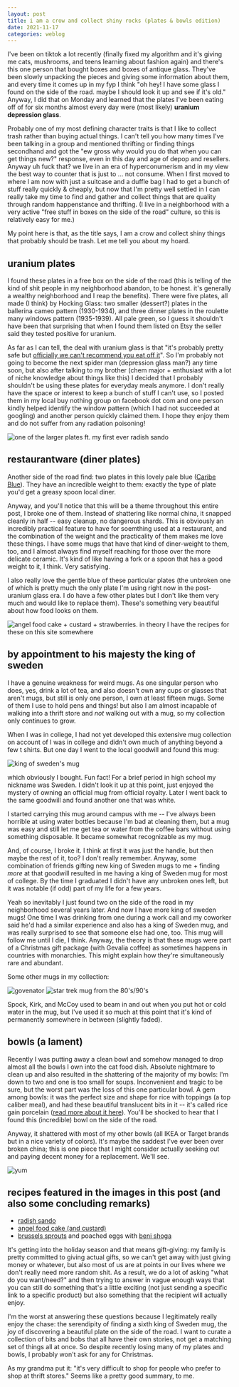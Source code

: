 ```yaml
---
layout: post
title: i am a crow and collect shiny rocks (plates & bowls edition)
date: 2021-11-17
categories: weblog
---
```


I've been on tiktok a lot recently (finally fixed my algorithm and it's giving me cats, mushrooms, and teens learning about fashion again) and there's this one person that bought boxes and boxes of antique glass. 
They've been slowly unpacking the pieces and giving some information about them, and every time it comes up in my fyp I think "oh hey! I have some glass I found on the side of the road. maybe I should look it up and see if it's old." 
Anyway, I did that on Monday and learned that the plates I've been eating off of for six months almost every day were (most likely) **uranium depression glass**.

Probably one of my most defining character traits is that I like to collect trash rather than buying actual things. 
I can't tell you how many times I've been talking in a group and mentioned thrifting or finding things secondhand and got the "ew gross why would you do that when you can get things new?" response, even in this day and age of depop and resellers. 
Anyway uh fuck that? we live in an era of hyperconumerism and in my view the best way to counter that is just to ... not consume. 
When I first moved to where I am now with just a suitcase and a duffle bag I had to get a bunch of stuff really quickly & cheaply, but now that I'm pretty well settled in I can really take my time to find and gather and collect things that are quality through random happenstance and thrifting. 
(I live in a neighborhood with a very active "free stuff in boxes on the side of the road" culture, so this is relatively easy for me.)

My point here is that, as the title says, I am a crow and collect shiny things that probably should be trash. Let me tell you about my hoard.

## uranium plates

I found these plates in a free box on the side of the road (this is telling of the kind of shit people in my neighborhood abandon, to be honest. it's generally a wealthy neighborhood and I reap the benefits). 
There were five plates, all made (I think) by Hocking Glass: two smaller (dessert?) plates in the ballerina cameo pattern (1930-1934), and three dinner plates in the roulette many windows pattern (1935-1939). 
All pale green, so I guess it shouldn't have been that surprising that when I found them listed on Etsy the seller said they tested positive for uranium.

As far as I can tell, the deal with uranium glass is that "it's probably pretty safe but [officially we can't recommend you eat off it](https://www.epa.gov/radtown/radioactivity-antiques)". 
So I'm probably not going to become the next spider man (depression glass man?) any time soon, but also after talking to my brother (chem major + enthusiast with a lot of niche knowledge about things like this) I decided that I probably shouldn't be using these plates for everyday meals anymore.
I don't really have the space or interest to keep a bunch of stuff I can't use, so I posted them in my local buy nothing group on facebook dot com and one person kindly helped identify the window pattern (which I had not succeeded at googling) and another person quickly claimed them. 
I hope they enjoy them and do not suffer from any radiation poisoning!

![one of the larger plates ft. my first ever radish sando](https://user-images.githubusercontent.com/91703680/142222656-d8c6b703-ac22-41c8-b22f-d2d2d492fa7a.png)

## restaurantware (diner plates)

Another side of the road find: two plates in this lovely pale blue ([Caribe Blue](https://www.ebay.com/itm/392847356209)). They have an incredible weight to them: exactly the type of plate you'd get a greasy spoon local diner. 

Anyway, and you'll notice that this will be a theme throughout this entire post, I broke one of them. Instead of shattering like normal china, it snapped cleanly in half -- easy cleanup, no dangerous shards.
This is obviously an incredibly practical feature to have for soemthing used at a restaurant, and the combination of the weight and the practicality of them makes me love these things.
I have some mugs that have that kind of diner-weight to them, too, and I almost always find myself reaching for those over the more delicate ceramic. 
It's kind of like having a fork or a spoon that has a good weight to it, I think. Very satisfying.

I also really love the gentle blue of these particular plates (the unbroken one of which is pretty much the only plate I'm using right now in the post-uranium glass era. I do have a few other plates but I don't like them very much and would like to replace them).
These's something very beautiful about how food looks on them.

![angel food cake + custard + strawberries. in theory I have the recipes for these on this site somewhere](https://user-images.githubusercontent.com/91703680/142224193-4847a51e-9e6a-47d8-a175-6679c8390b02.png)

## by appointment to his majesty the king of sweden

I have a genuine weakness for weird mugs. As one singular person who does, yes, drink a lot of tea, and also doesn't own any cups or glasses that aren't mugs, but still is only one person, I own at least fifteen mugs. Some of them I use to hold pens and things! but also I am almost incapable of walking into a thrift store and _not_ walking out with a mug, so my collection only continues to grow.

When I was in college, I had not yet developed this extensive mug collection on account of I was in college and didn't own much of anything beyond a few t shirts. But one day I went to the local goodwill and found this mug:

![king of sweden's mug](https://user-images.githubusercontent.com/91703680/142225586-a9702c9b-35c4-44ac-b829-19f798a7f96c.png)

which obviously I bought. Fun fact! For a brief period in high school my nickname was Sweden. I didn't look it up at this point, just enjoyed the mystery of owning an official mug from official royalty.
Later I went back to the same goodwill and found another one that was white.

I started carrying this mug around campus with me -- I've always been horrible at using water bottles because I'm bad at cleaning them, but a mug was easy and still let me get tea or water from the coffee bars without using something disposable. It became somewhat recognizable as my mug.

And, of course, I broke it. I think at first it was just the handle, but then maybe the rest of it, too? I don't really remember. Anyway, some combination of friends gifting new king of Sweden mugs to me + finding _more_ at that goodwill resulted in me having a king of Sweden mug for most of college. 
By the time I graduated I didn't have any unbroken ones left, but it was notable (if odd) part of my life for a few years.

Yeah so inevitably I just found two on the side of the road in my neighborhood several years later. And now I have more king of sweden mugs! One time I was drinking from one during a work call and my coworker said he'd had a similar experience and also has a king of Sweden mug, and was really surprised to see that someone else had one, too. 
This mug will follow me until I die, I think. Anyway, the theory is that these mugs were part of a Christmas gift package (with Gevalia coffee) as sometimes happens in countries with monarchies. This might explain how they're simultaneously rare and abundant.

Some other mugs in my collection:

![govenator](https://user-images.githubusercontent.com/91703680/142226969-4853aee4-de5b-4d4e-9581-53c658c6f1d7.png)
![star trek mug from the 80's/90's](https://user-images.githubusercontent.com/91703680/142227043-503cdd42-0ead-4210-a076-206b459ade12.png)

Spock, Kirk, and McCoy used to beam in and out when you put hot or cold water in the mug, but I've used it so much at this point that it's kind of permanently somewhere in between (slightly faded).  

## bowls (a lament)

Recently I was putting away a clean bowl and somehow managed to drop almost all the bowls I own into the cat food dish. Absolute nightmare to clean up and also resulted in the shattering of the majority of my bowls: I'm down to two and one is too small for soups. Inconvenient and tragic to be sure, but the worst part was the loss of this one particular bowl. A gem among bowls: it was the perfect size and shape for rice with toppings (a top caliber meal), and had these beautiful translucent bits in it -- it's called rice gain porcelain ([read more about it here](https://gotheborg.com/glossary/ricegrain.shtml)). 
You'll be shocked to hear that I found this (incredible) bowl on the side of the road.

Anyway, it shattered with most of my other bowls (all IKEA or Target brands but in a nice variety of colors). It's maybe the saddest I've ever been over broken china; this is one piece that I might consider actually seeking out and paying decent money for a replacement. We'll see.

![yum](https://user-images.githubusercontent.com/91703680/142228556-03861834-ed27-4e76-a63d-18342d23c69c.png)

## recipes featured in the images in this post (and also some concluding remarks)

- [radish sando](/recipes/2021/11/17/radish-sando.html)
- [angel food cake (and custard)](/recipes/2021/11/17/angel-food.html)
- [brussels sprouts](/recipes/2021/11/17/brussels-sprout.html) and poached eggs with [beni shoga](https://www.google.com/search?q=beni+shoga&tbm=isch)

It's getting into the holiday season and that means gift-giving: my family is pretty committed to giving actual gifts, so we can't get away with just giving money or whatever, but also most of us are at points in our lives where we don't really need more random shit. 
As a result, we do a lot of asking "what do you want/need?" and then trying to answer in vague enough ways that you can still do something that's a little exciting (not just sending a specific link to a specific product) but also something that the recipient will actually enjoy.

I'm the worst at answering these questions because I legitimately really enjoy the chase: the serendipity of finding a sixth king of Sweden mug, the joy of discovering a beautiful plate on the side of the road. I want to curate a collection of bits and bobs that all have their own stories, not get a matching set of things all at once. 
So despite recently losing many of my plates and bowls, I probably won't ask for any for Christmas. 

As my grandma put it: "it's very difficult to shop for people who prefer to shop at thrift stores." Seems like a pretty good summary, to me.
